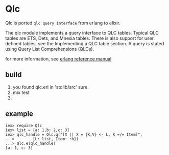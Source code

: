 Qlc
===

Qlc is ported `qlc query interface` from erlang to elixir.

The qlc module implements a query interface to QLC tables. 
Typical QLC tables are ETS, Dets, and Mnesia tables. 
There is also support for user defined tables, see the Implementing 
a QLC table section. A query is stated using Query List 
Comprehensions (QLCs). 

for more information, see 
[erlang reference manual](http://www.erlang.org/doc/man/qlc.html)

## build

1. you found qlc.erl in 'stdlib/src' sure.
2. mix test
3. 

## example

    iex> require Qlc
    iex> list = [a: 1,b: 2,c: 3]
    iex> qlc_handle = Qlc.q("[X || X = {K,V} <- L, K =/= Item]", 
    ...>        [L: list, Item: :b])
    ...> Qlc.e(qlc_handle)
    [a: 1, c: 3]
